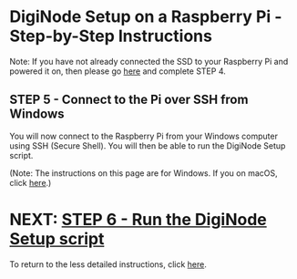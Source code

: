 # DigiNode Setup on a Raspberry Pi - Step-by-Step Instructions

Note: If you have not already connected the SSD to your Raspberry Pi and powered it on, then please go [here](/docs/rpi_setup_step4_boot_pi.md) and complete STEP 4.

## STEP 5 - Connect to the Pi over SSH from Windows

You will now connect to the Raspberry Pi from your Windows computer using SSH (Secure Shell). You will then be able to run the DigiNode Setup script.

(Note: The instructions on this page are for Windows. If you on macOS, click [here](/docs/rpi_setup_step5_ssh_in_mac.md).)




# NEXT: [STEP 6 - Run the DigiNode Setup script](/docs/rpi_setup_step6_run_diginode_setup.md)

To return to the less detailed instructions, click [here](/docs/rpi_setup.md).